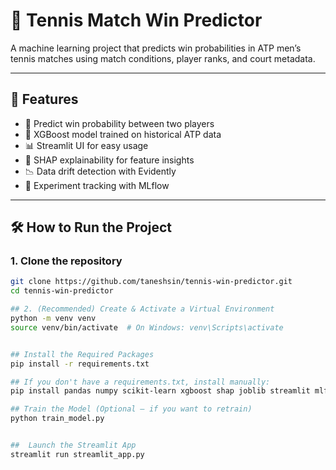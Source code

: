 # 🎾 Tennis Match Win Predictor

A machine learning project that predicts win probabilities in ATP men’s tennis matches using match conditions, player ranks, and court metadata.

---

## 🚀 Features

- 🎯 Predict win probability between two players
- 🧠 XGBoost model trained on historical ATP data
- 📊 Streamlit UI for easy usage
- 🔬 SHAP explainability for feature insights
- 📉 Data drift detection with Evidently
- 🧪 Experiment tracking with MLflow

---

## 🛠 How to Run the Project

### 1. Clone the repository
```bash
git clone https://github.com/taneshsin/tennis-win-predictor.git
cd tennis-win-predictor

## 2. (Recommended) Create & Activate a Virtual Environment
python -m venv venv
source venv/bin/activate  # On Windows: venv\Scripts\activate


## Install the Required Packages
pip install -r requirements.txt

## If you don't have a requirements.txt, install manually:
pip install pandas numpy scikit-learn xgboost shap joblib streamlit mlflow evidently matplotlib

## Train the Model (Optional – if you want to retrain)
python train_model.py


##  Launch the Streamlit App
streamlit run streamlit_app.py


